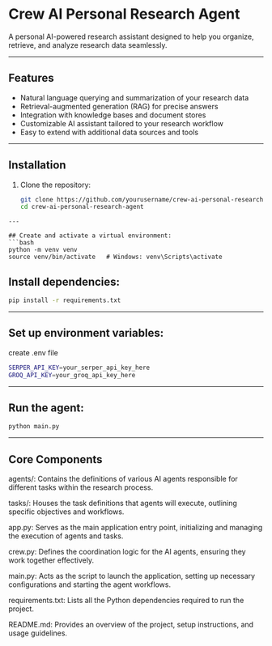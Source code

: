 # Crew AI Personal Research Agent

A personal AI-powered research assistant designed to help you organize, retrieve, and analyze research data seamlessly.

---

## Features

- Natural language querying and summarization of your research data  
- Retrieval-augmented generation (RAG) for precise answers  
- Integration with knowledge bases and document stores  
- Customizable AI assistant tailored to your research workflow  
- Easy to extend with additional data sources and tools  

---

## Installation

1. Clone the repository:

   ```bash
   git clone https://github.com/yourusername/crew-ai-personal-research-agent.git
   cd crew-ai-personal-research-agent
```
---

## Create and activate a virtual environment:
```bash
python -m venv venv
source venv/bin/activate   # Windows: venv\Scripts\activate
```
## Install dependencies:
```bash
pip install -r requirements.txt
```
---
## Set up environment variables:
create .env file
```bash
SERPER_API_KEY=your_serper_api_key_here
GROQ_API_KEY=your_groq_api_key_here
```
---
## Run the agent:
```bash
python main.py
```
---
## Core Components

agents/: Contains the definitions of various AI agents responsible for different tasks within the research process.

tasks/: Houses the task definitions that agents will execute, outlining specific objectives and workflows.

app.py: Serves as the main application entry point, initializing and managing the execution of agents and tasks.

crew.py: Defines the coordination logic for the AI agents, ensuring they work together effectively.

main.py: Acts as the script to launch the application, setting up necessary configurations and starting the agent workflows.

requirements.txt: Lists all the Python dependencies required to run the project.

README.md: Provides an overview of the project, setup instructions, and usage guidelines.







